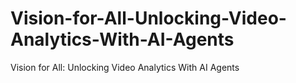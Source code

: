 # Vision-for-All-Unlocking-Video-Analytics-With-AI-Agents
Vision for All: Unlocking Video Analytics With AI Agents
